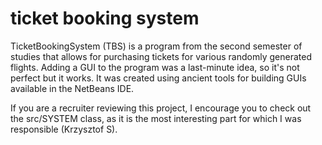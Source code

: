 # ticket booking system
 
TicketBookingSystem (TBS) is a program from the second semester of studies that allows for purchasing tickets for various randomly generated flights. Adding a GUI to the program was a last-minute idea, so it's not perfect but it works. It was created using ancient tools for building GUIs available in the NetBeans IDE.

If you are a recruiter reviewing this project, I encourage you to check out the src/SYSTEM class, as it is the most interesting part for which I was responsible (Krzysztof S).

